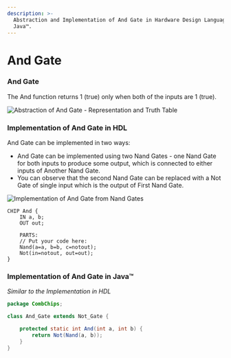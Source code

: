 ```yaml
---
description: >-
  Abstraction and Implementation of And Gate in Hardware Design Language and
  Java™.
---
```


# And Gate

### And Gate

The And function returns 1 (true) only when both of the inputs are 1 (true).

![Abstraction of And Gate - Representation and Truth Table](https://www.allaboutcircuits.com/uploads/articles/two-input-and-gate-truth-table.jpg)

### Implementation of And Gate in HDL

And Gate can be implemented in two ways:

* And Gate can be implemented using two Nand Gates - one Nand Gate for both inputs to produce some output, which is connected to either inputs of Another Nand Gate.
* You can observe that the second Nand Gate can be replaced with a Not Gate of single input which is the output of First Nand Gate.

![Implementation of And Gate from Nand Gates](https://www.learningaboutelectronics.com/images/AND-gate-from-NAND-gates.png)

```nand2tetris-hdl
CHIP And {
    IN a, b;
    OUT out;

    PARTS:
    // Put your code here:
    Nand(a=a, b=b, c=notout);
    Not(in=notout, out=out);
}
```

### Implementation of And Gate in Java™

_Similar to the Implementation in HDL_

```java
package CombChips;

class And_Gate extends Not_Gate {

    protected static int And(int a, int b) {
        return Not(Nand(a, b));
    }
}
```
